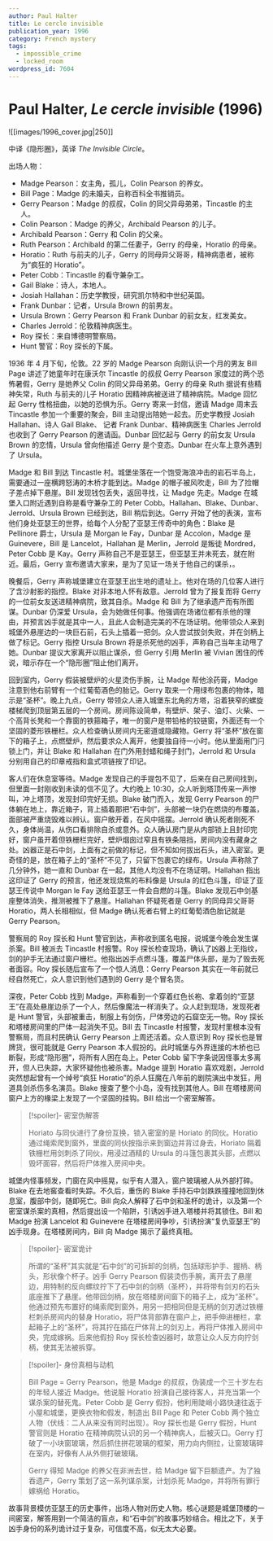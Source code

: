 ```yaml
---
author: Paul Halter
title: Le cercle invisible
publication_year: 1996
category: French mystery
tags:
  - impossible_crime
  - locked_room
wordpress_id: 7604
---
```

# Paul Halter, <i>Le cercle invisible</i> (1996)

![[images/1996_cover.jpg|250]]

中译《隐形圈》，英译 <i>The Invisible Circle</i>。

出场人物：
- Madge Pearson：女主角，孤儿，Colin Pearson 的养女。
- Bill Page：Madge 的未婚夫，自称百科全书推销员。
- Gerry Pearson：Madge 的叔叔，Colin 的同父异母弟弟，Tincastle 的主人。
- Colin Pearson：Madge 的养父，Archibald Pearson 的儿子。
- Archibald Pearson：Gerry 和 Colin 的父亲。
- Ruth Pearson：Archibald 的第二任妻子，Gerry 的母亲，Horatio 的母亲。
- Horatio：Ruth 与前夫的儿子，Gerry 的同母异父哥哥，精神病患者，被称为“疯狂的 Horatio”。
- Peter Cobb：Tincastle 的看守兼杂工。
- Gail Blake：诗人，本地人。
- Josiah Hallahan：历史学教授，研究凯尔特和中世纪英国。
- Frank Dunbar：记者，Ursula Brown 的前男友。
- Ursula Brown：Gerry Pearson 和 Frank Dunbar 的前女友，红发美女。
- Charles Jerrold：伦敦精神病医生。
- Roy 探长：来自博德明警察局。
- Hunt 警官：Roy 探长的下属。

1936 年 4 月下旬，伦敦。22 岁的 Madge Pearson 向刚认识一个月的男友 Bill Page 讲述了她童年时在康沃尔 Tincastle 的叔叔 Gerry Pearson 家度过的两个恐怖暑假，Gerry 是她养父 Colin 的同父异母弟弟。Gerry 的母亲 Ruth 据说有些精神失常，Ruth 与前夫的儿子 Horatio 因精神病被送进了精神病院。Madge 回忆起 Gerry 性格扭曲，以她的恐惧为乐。Gerry 寄来一封信，邀请 Madge 周末去 Tincastle 参加一个重要的聚会，Bill 主动提出陪她一起去。历史学教授 Josiah Hallahan、诗人 Gail Blake、 记者 Frank Dunbar、精神病医生 Charles Jerrold 也收到了 Gerry Pearson 的邀请函。Dunbar 回忆起与 Gerry 的前女友 Ursula Brown 的恋情，Ursula 曾向他描述 Gerry 是个变态。Dunbar 在火车上意外遇到了 Ursula。

Madge 和 Bill 到达 Tincastle 村。城堡坐落在一个饱受海浪冲击的岩石半岛上，需要通过一座横跨怒涛的木桥才能到达。Madge 的帽子被风吹走，Bill 为了捡帽子差点掉下悬崖。Bill 发现钱包丢失，返回寻找，让 Madge 先走。Madge 在城堡入口附近遇到自称是看守兼杂工的 Peter Cobb。Hallahan、Blake、Dunbar、Jerrold、Ursula Brown 已经到达，Bill 稍后到达。Gerry 开始了他的表演，宣布他们身处亚瑟王的世界，给每个人分配了亚瑟王传奇中的角色：Blake 是 Pellinore 爵士，Ursula 是 Morgan le Fay，Dunbar 是 Accolon，Madge 是 Guinevere，Bill 是 Lancelot，Hallahan 是 Merlin，Jerrold 是叛徒 Mordred，Peter Cobb 是 Kay。Gerry 声称自己不是亚瑟王，但亚瑟王并未死去，就在附近。最后，Gerry 宣布邀请大家来，是为了见证一场关于他自己的谋杀，。

晚餐后，Gerry 声称城堡建立在亚瑟王出生地的遗址上。他对在场的几位客人进行了含沙射影的指控。Blake 对非本地人怀有敌意。Jerrold 曾为了报复而将 Gerry 的一位前女友送进精神病院，致其自杀。Madge 和 Bill 为了继承遗产而有所图谋。Dunbar 仍深爱 Ursula，会为她做任何事。他强调在场诸位都有杀他的理由，并预言凶手就是其中一人，且此人会制造完美的不在场证明。他带领众人来到城堡外悬崖边的一块巨石前，石头上插着一把剑。众人尝试拔剑失败，并在剑柄上做了标记。Gerry 指控 Ursula Brown 将是杀死他的凶手，声称自己当年主动甩了她。Dunbar 提议大家离开以阻止谋杀，但 Gerry 引用 Merlin 被 Vivian 困住的传说，暗示存在一个“隐形圈”阻止他们离开。

回到室内，Gerry 假装被壁炉的火星烫伤手腕，让 Madge 帮他涂药膏，Madge 注意到他右前臂有一个红葡萄酒色的胎记。Gerry 取来一个用绿布包裹的物体，暗示是“圣杯”。晚上九点，Gerry 带领众人进入城堡东北角的方塔，沿着狭窄的螺旋楼梯爬到顶层第五层的一个房间。房间陈设简单，有壁炉、架子、油灯、火柴、一个高背长凳和一个靠窗的铁箍箱子，唯一的窗户是带铅格的铰链窗，外面还有一个坚固的菱形铁栅栏。众人检查确认房间内无密道或隐藏物。Gerry 将“圣杯”放在窗下的箱子上，点燃壁炉，然后要求众人离开，他要独自待一小时。他从里面用门闩锁上门，并让 Blake 和 Hallahan 在门外用封蜡和绳子封门，Jerrold 和 Ursula 分别用自己的印章戒指和盒式项链按了印记。

客人们在休息室等待。Madge 发现自己的手提包不见了，后来在自己房间找到，但里面一封刚收到未读的信不见了。大约晚上 10:30，众人听到塔顶传来一声惨叫，冲上塔顶，发现封印完好无损。Blake 破门而入，发现 Gerry Pearson 的尸体躺在地上，靠近箱子，背上插着那把“石中剑”，头部被一块仍在燃烧的布覆盖，面部被严重烧毁难以辨认。窗户敞开着，在风中摇摆。Jerrold 确认死者刚死不久，身体尚温，从伤口看排除自杀或意外。众人确认房门是从内部锁上且封印完好，窗户虽开着但铁栅栏完好，壁炉烟囱过窄且有铁条阻挡，房间内没有藏身之处。凶器正是石中剑，上面有之前做的标记，但不知如何拔出石头，进入密室。更奇怪的是，放在箱子上的“圣杯”不见了，只留下包裹它的绿布。Ursula 声称除了几分钟外，她一直和 Dunbar 在一起，其他人均没有不在场证明。Hallahan 指出这印证了 Gerry 的预言，他还发现烧焦的布料像是 Ursula 的红色斗篷，印证了亚瑟王传说中 Morgan le Fay 送给亚瑟王一件会自燃的斗篷。Blake 发现石中剑基座整体消失，推测被推下了悬崖。Hallahan 怀疑死者是 Gerry 的同母异父哥哥 Horatio，两人长相相似，但 Madge 确认死者右臂上的红葡萄酒色胎记就是 Gerry Pearson。

警察局的 Roy 探长和 Hunt 警官到达，声称收到匿名电报，说城堡今晚会发生谋杀案。Bill 被派去 Tincastle 村报警。Roy 探长检查现场，确认了凶器上无指纹，剑的护手无法通过窗户栅栏。他指出凶手点燃斗篷，覆盖尸体头部，是为了毁去死者面容。Roy 探长随后宣布了一个惊人消息：Gerry Pearson 其实在一年前就已经自然死亡，众人意识到他们遇到的 Gerry 是个冒名货。

深夜，Peter Cobb 找到 Madge，声称看到一个穿着红色长袍、拿着剑的“亚瑟王”在高处悬崖边杀了一个人，然后像魔法一样消失了。众人赶到现场，发现死者是 Hunt 警官，头部被重击，制服上有剑伤，尸体旁边的石窟空无一物。Roy 探长和塔楼房间里的尸体一起消失不见。Bill 去 Tincastle 村报警，发现村里根本没有警察局，而且村民确认 Gerry Pearson 上周还活着。众人意识到 Roy 探长也是冒牌货，很可能就是 Gerry Pearson 本人假扮的。此时城堡与外界连接的木桥也已断裂，形成“隐形圈”，将所有人困在岛上。Peter Cobb 留下字条说因怪事太多离开，但人已失踪，大家怀疑他也被杀害。Madge 提到 Horatio 喜欢戏剧，Jerrold 突然想起曾有一个绰号“疯狂 Horatio”的杀人狂魔在八年前的剧院演出中发狂，用道具剑杀伤多名演员。Blake 搜查了整个小岛，没有找到其他人。Bill 在塔楼房间窗户上方的椽梁上发现了一个坚固的挂钩。Bill 给出一个密室解答。

> [!spoiler]- 密室伪解答
> 
> Horiato 与同伙进行了身份互换，锁入密室的是 Horiato 的同伙。Horatio 通过绳索爬到窗外，里面的同伙按指示来到窗边并背过身去，Horiato 隔着铁栅栏用剑刺杀了同伙，用浸过酒精的 Ursula 的斗篷包裹其头部，点燃以毁坏面容，然后将尸体推入房间中央。

城堡内怪事频发，门窗在风中摇晃，似乎有人潜入，窗户玻璃被人从外部打碎。Blake 在去地窖查看时失踪。不久后，重伤的 Blake 手持石中剑跌跌撞撞地回到休息室，腹部中剑，随即死亡。Bill 向众人解释了石中剑和圣杯的诡计，以及第一个密室谋杀案的真相，然后提出设一个陷阱，引诱凶手进入塔楼并将其锁住。Bill 和 Madge 扮演 Lancelot 和 Guinevere 在塔楼房间争吵，引诱扮演“复仇亚瑟王”的凶手现身。在塔楼房间内，Bill 向 Madge 揭示了最终真相。

> [!spoiler]- 密室诡计
> 
> 所谓的“圣杯”其实就是“石中剑”的可拆卸的剑柄，包括球形护手、握柄、柄头，形状像个杯子。凶手 Gerry Pearson 假装烫伤手腕，离开去了悬崖边，用特制的反向螺纹拧下了石中剑的剑柄（圣杯），并将带有剑刃的石头底座推下了悬崖。他带回剑柄，放在塔楼房间窗下的箱子上，成为“圣杯”。他通过预先布置好的绳索爬到窗外，用另一把相同但是无柄的剑刃透过铁栅栏刺杀房间内的替身 Horatio，将尸体背部靠在窗户上，把手伸进栅栏，拿起箱子上的“圣杯”，将其拧在插在尸体背上的剑刃上，再将尸体推入房间中央，完成嫁祸。后来他假扮 Roy 探长检查凶器时，故意让众人反方向拧剑柄，使其无法被拆穿。

> [!spoiler]- 身份真相与动机
> 
> Bill Page = Gerry Pearson，他是 Madge 的叔叔，伪装成一个三十岁左右的年轻人接近 Madge。他说服 Horatio 扮演自己接待客人，并充当第一个谋杀案的替死鬼。Peter Cobb 是 Gerry 假扮，他利用陡峭小路快速往返于小屋和城堡，更换衣物和假发，制造出 Bill Page 和 Peter Cobb 两个独立人物（伏线：二人从来没有同时出现）。Roy 探长也是 Gerry 假扮，Hunt 警官则是 Horatio 在精神病院认识的另一个精神病人，后被灭口。Gerry 打破了一小块窗玻璃，然后抓住拼花玻璃的框架，用力向内侧拉，让窗玻璃碎在室内，好像有人从外侧打破玻璃。
> 
> Gerry 得知 Madge 的养父在非洲去世，给 Madge 留下巨额遗产。为了独吞遗产，Gerry 策划了这一系列谋杀案，计划杀死 Madge，并将所有罪行嫁祸给 Horatio。

故事背景模仿亚瑟王的历史事件，出场人物对历史人物。核心谜题是城堡顶楼的一间密室，解答用到一个简洁的盲点，和“石中剑”的故事巧妙结合。相比之下，关于凶手身份的系列诡计过于复杂，可信度不高，似无太大必要。
